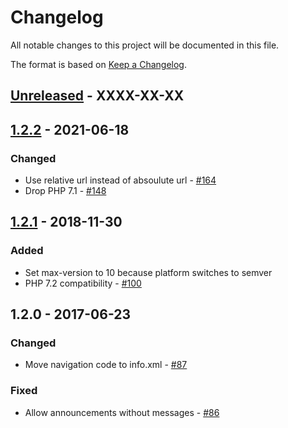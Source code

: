 # Changelog

All notable changes to this project will be documented in this file.

The format is based on [Keep a Changelog](http://keepachangelog.com/en/1.0.0/).

## [Unreleased] - XXXX-XX-XX



## [1.2.2] - 2021-06-18

### Changed

 - Use relative url instead of absoulute url - [#164](https://github.com/owncloud/announcementcenter/issues/164)
 - Drop PHP 7.1 - [#148](https://github.com/owncloud/announcementcenter/issues/148)


## [1.2.1] - 2018-11-30

### Added

- Set max-version to 10 because platform switches to semver
- PHP 7.2 compatibility - [#100](https://github.com/owncloud/announcementcenter/pull/100)

## 1.2.0 - 2017-06-23

### Changed

- Move navigation code to info.xml - [#87](https://github.com/owncloud/announcementcenter/pull/87)

### Fixed

- Allow announcements without messages - [#86](https://github.com/owncloud/announcementcenter/pull/86)

[Unreleased]: https://github.com/owncloud/announcementcenter/compare/v1.2.2...master
[1.2.2]: https://github.com/owncloud/announcementcenter/compare/v1.2.1...v1.2.2
[1.2.1]: https://github.com/owncloud/announcementcenter/compare/v1.2.0...v1.2.1

